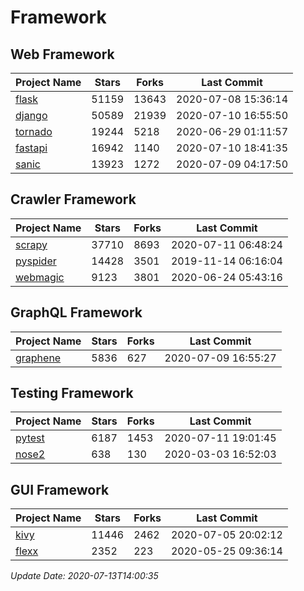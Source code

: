 # Framework

## Web Framework

| Project Name | Stars | Forks | Last Commit |
| ------------ | ----- | ----- | ----------- |
| [flask](https://github.com/pallets/flask) | 51159 | 13643 | 2020-07-08 15:36:14 |
| [django](https://github.com/django/django) | 50589 | 21939 | 2020-07-10 16:55:50 |
| [tornado](https://github.com/tornadoweb/tornado) | 19244 | 5218 | 2020-06-29 01:11:57 |
| [fastapi](https://github.com/tiangolo/fastapi) | 16942 | 1140 | 2020-07-10 18:41:35 |
| [sanic](https://github.com/huge-success/sanic) | 13923 | 1272 | 2020-07-09 04:17:50 |

## Crawler Framework

| Project Name | Stars | Forks | Last Commit |
| ------------ | ----- | ----- | ----------- |
| [scrapy](https://github.com/scrapy/scrapy) | 37710 | 8693 | 2020-07-11 06:48:24 |
| [pyspider](https://github.com/binux/pyspider) | 14428 | 3501 | 2019-11-14 06:16:04 |
| [webmagic](https://github.com/code4craft/webmagic) | 9123 | 3801 | 2020-06-24 05:43:16 |

## GraphQL Framework

| Project Name | Stars | Forks | Last Commit |
| ------------ | ----- | ----- | ----------- |
| [graphene](https://github.com/graphql-python/graphene) | 5836 | 627 | 2020-07-09 16:55:27 |

## Testing Framework

| Project Name | Stars | Forks | Last Commit |
| ------------ | ----- | ----- | ----------- |
| [pytest](https://github.com/pytest-dev/pytest) | 6187 | 1453 | 2020-07-11 19:01:45 |
| [nose2](https://github.com/nose-devs/nose2) | 638 | 130 | 2020-03-03 16:52:03 |

## GUI Framework

| Project Name | Stars | Forks | Last Commit |
| ------------ | ----- | ----- | ----------- |
| [kivy](https://github.com/kivy/kivy) | 11446 | 2462 | 2020-07-05 20:02:12 |
| [flexx](https://github.com/flexxui/flexx) | 2352 | 223 | 2020-05-25 09:36:14 |

*Update Date: 2020-07-13T14:00:35*
